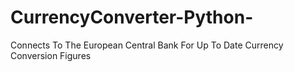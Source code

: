 # CurrencyConverter-Python-
Connects To The European Central Bank For Up To Date Currency Conversion Figures
